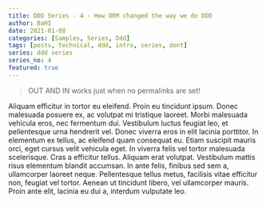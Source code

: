 ```yaml
---
title: DDD Series - 4 - How ORM changed the way we do DDD
author: BaHI
date: 2021-01-08
categories: [Samples, Series, Ddd]
tags: [posts, technical, ddd, intro, series, dont]
series: ddd series
series_no: 4
featured: true
---
```


> OUT AND IN works just when no permalinks are set!

Aliquam efficitur in tortor eu eleifend. Proin eu tincidunt ipsum. Donec malesuada posuere ex, ac volutpat mi tristique laoreet. Morbi malesuada vehicula eros, nec fermentum dui. Vestibulum luctus feugiat leo, et pellentesque urna hendrerit vel. Donec viverra eros in elit lacinia porttitor. In elementum ex tellus, ac eleifend quam consequat eu. Etiam suscipit mauris orci, eget cursus velit vehicula eget. In viverra felis vel tortor malesuada scelerisque. Cras a efficitur tellus. Aliquam erat volutpat. Vestibulum mattis risus elementum blandit accumsan. In ante felis, finibus sed sem a, ullamcorper laoreet neque. Pellentesque tellus metus, facilisis vitae efficitur non, feugiat vel tortor. Aenean ut tincidunt libero, vel ullamcorper mauris. Proin ante elit, lacinia eu dui a, interdum vulputate leo.
